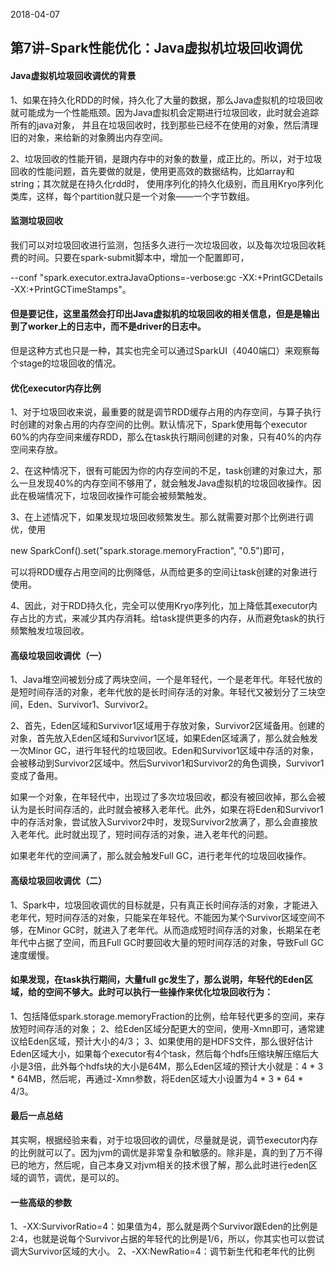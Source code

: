 2018-04-07

## 第7讲-Spark性能优化：Java虚拟机垃圾回收调优
#### Java虚拟机垃圾回收调优的背景
1、如果在持久化RDD的时候，持久化了大量的数据，那么Java虚拟机的垃圾回收就可能成为一个性能瓶颈。因为Java虚拟机会定期进行垃圾回收，此时就会追踪所有的java对象，
并且在垃圾回收时，找到那些已经不在使用的对象，然后清理旧的对象，来给新的对象腾出内存空间。

2、垃圾回收的性能开销，是跟内存中的对象的数量，成正比的。所以，对于垃圾回收的性能问题，首先要做的就是，使用更高效的数据结构，比如array和string；其次就是在持久化rdd时，
使用序列化的持久化级别，而且用Kryo序列化类库，这样，每个partition就只是一个对象——一个字节数组。

#### 监测垃圾回收
我们可以对垃圾回收进行监测，包括多久进行一次垃圾回收，以及每次垃圾回收耗费的时间。只要在spark-submit脚本中，增加一个配置即可，

--conf "spark.executor.extraJavaOptions=-verbose:gc -XX:+PrintGCDetails -XX:+PrintGCTimeStamps"。

#### 但是要记住，这里虽然会打印出Java虚拟机的垃圾回收的相关信息，但是是输出到了worker上的日志中，而不是driver的日志中。

但是这种方式也只是一种，其实也完全可以通过SparkUI（4040端口）来观察每个stage的垃圾回收的情况。

#### 优化executor内存比例
1、对于垃圾回收来说，最重要的就是调节RDD缓存占用的内存空间，与算子执行时创建的对象占用的内存空间的比例。默认情况下，Spark使用每个executor 60%的内存空间来缓存RDD，那么在task执行期间创建的对象，只有40%的内存空间来存放。

2、在这种情况下，很有可能因为你的内存空间的不足，task创建的对象过大，那么一旦发现40%的内存空间不够用了，就会触发Java虚拟机的垃圾回收操作。因此在极端情况下，垃圾回收操作可能会被频繁触发。

3、在上述情况下，如果发现垃圾回收频繁发生。那么就需要对那个比例进行调优，使用

new SparkConf().set("spark.storage.memoryFraction", "0.5")即可，

可以将RDD缓存占用空间的比例降低，从而给更多的空间让task创建的对象进行使用。

4、因此，对于RDD持久化，完全可以使用Kryo序列化，加上降低其executor内存占比的方式，来减少其内存消耗。给task提供更多的内存，从而避免task的执行频繁触发垃圾回收。

#### 高级垃圾回收调优（一）
1、Java堆空间被划分成了两块空间，一个是年轻代，一个是老年代。年轻代放的是短时间存活的对象，老年代放的是长时间存活的对象。年轻代又被划分了三块空间，Eden、Survivor1、Survivor2。

2、首先，Eden区域和Survivor1区域用于存放对象，Survivor2区域备用。创建的对象，首先放入Eden区域和Survivor1区域，如果Eden区域满了，那么就会触发一次Minor GC，进行年轻代的垃圾回收。Eden和Survivor1区域中存活的对象，会被移动到Survivor2区域中。然后Survivor1和Survivor2的角色调换，Survivor1变成了备用。

如果一个对象，在年轻代中，出现过了多次垃圾回收，都没有被回收掉，那么会被认为是长时间存活的，此时就会被移入老年代。此外，如果在将Eden和Survivor1中的存活对象，尝试放入Survivor2中时，发现Survivor2放满了，那么会直接放入老年代。此时就出现了，短时间存活的对象，进入老年代的问题。

如果老年代的空间满了，那么就会触发Full GC，进行老年代的垃圾回收操作。

#### 高级垃圾回收调优（二）
1、Spark中，垃圾回收调优的目标就是，只有真正长时间存活的对象，才能进入老年代，短时间存活的对象，只能呆在年轻代。不能因为某个Survivor区域空间不够，在Minor GC时，就进入了老年代。从而造成短时间存活的对象，长期呆在老年代中占据了空间，而且Full GC时要回收大量的短时间存活的对象，导致Full GC速度缓慢。

#### 如果发现，在task执行期间，大量full gc发生了，那么说明，年轻代的Eden区域，给的空间不够大。此时可以执行一些操作来优化垃圾回收行为：
1、包括降低spark.storage.memoryFraction的比例，给年轻代更多的空间，来存放短时间存活的对象；
2、给Eden区域分配更大的空间，使用-Xmn即可，通常建议给Eden区域，预计大小的4/3；
3、如果使用的是HDFS文件，那么很好估计Eden区域大小，如果每个executor有4个task，然后每个hdfs压缩块解压缩后大小是3倍，此外每个hdfs块的大小是64M，那么Eden区域的预计大小就是：4 * 3 * 64MB，然后呢，再通过-Xmn参数，将Eden区域大小设置为4 * 3 * 64 * 4/3。

#### 最后一点总结
其实啊，根据经验来看，对于垃圾回收的调优，尽量就是说，调节executor内存的比例就可以了。因为jvm的调优是非常复杂和敏感的。除非是，真的到了万不得已的地方，然后呢，自己本身又对jvm相关的技术很了解，那么此时进行eden区域的调节，调优，是可以的。

#### 一些高级的参数
1、-XX:SurvivorRatio=4：如果值为4，那么就是两个Survivor跟Eden的比例是2:4，也就是说每个Survivor占据的年轻代的比例是1/6，所以，你其实也可以尝试调大Survivor区域的大小。
2、-XX:NewRatio=4：调节新生代和老年代的比例


